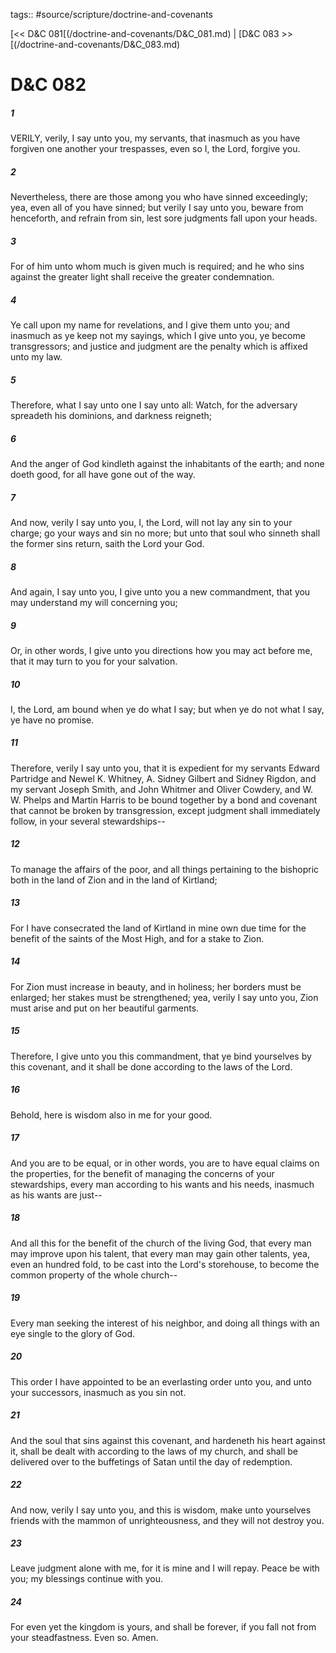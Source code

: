 tags:: #source/scripture/doctrine-and-covenants

[<< D&C 081[(/doctrine-and-covenants/D&C_081.md) | [D&C 083 >>[(/doctrine-and-covenants/D&C_083.md)

# D&C 082

##### 1

VERILY, verily, I say unto you, my servants, that inasmuch as you have forgiven one another your trespasses, even so I, the Lord, forgive you.

##### 2

Nevertheless, there are those among you who have sinned exceedingly; yea, even all of you have sinned; but verily I say unto you, beware from henceforth, and refrain from sin, lest sore judgments fall upon your heads.

##### 3

For of him unto whom much is given much is required; and he who sins against the greater light shall receive the greater condemnation.

##### 4

Ye call upon my name for revelations, and I give them unto you; and inasmuch as ye keep not my sayings, which I give unto you, ye become transgressors; and justice and judgment are the penalty which is affixed unto my law.

##### 5

Therefore, what I say unto one I say unto all: Watch, for the adversary spreadeth his dominions, and darkness reigneth;

##### 6

And the anger of God kindleth against the inhabitants of the earth; and none doeth good, for all have gone out of the way.

##### 7

And now, verily I say unto you, I, the Lord, will not lay any sin to your charge; go your ways and sin no more; but unto that soul who sinneth shall the former sins return, saith the Lord your God.

##### 8

And again, I say unto you, I give unto you a new commandment, that you may understand my will concerning you;

##### 9

Or, in other words, I give unto you directions how you may act before me, that it may turn to you for your salvation.

##### 10

I, the Lord, am bound when ye do what I say; but when ye do not what I say, ye have no promise.

##### 11

Therefore, verily I say unto you, that it is expedient for my servants Edward Partridge and Newel K. Whitney, A. Sidney Gilbert and Sidney Rigdon, and my servant Joseph Smith, and John Whitmer and Oliver Cowdery, and W. W. Phelps and Martin Harris to be bound together by a bond and covenant that cannot be broken by transgression, except judgment shall immediately follow, in your several stewardships--

##### 12

To manage the affairs of the poor, and all things pertaining to the bishopric both in the land of Zion and in the land of Kirtland;

##### 13

For I have consecrated the land of Kirtland in mine own due time for the benefit of the saints of the Most High, and for a stake to Zion.

##### 14

For Zion must increase in beauty, and in holiness; her borders must be enlarged; her stakes must be strengthened; yea, verily I say unto you, Zion must arise and put on her beautiful garments.

##### 15

Therefore, I give unto you this commandment, that ye bind yourselves by this covenant, and it shall be done according to the laws of the Lord.

##### 16

Behold, here is wisdom also in me for your good.

##### 17

And you are to be equal, or in other words, you are to have equal claims on the properties, for the benefit of managing the concerns of your stewardships, every man according to his wants and his needs, inasmuch as his wants are just--

##### 18

And all this for the benefit of the church of the living God, that every man may improve upon his talent, that every man may gain other talents, yea, even an hundred fold, to be cast into the Lord's storehouse, to become the common property of the whole church--

##### 19

Every man seeking the interest of his neighbor, and doing all things with an eye single to the glory of God.

##### 20

This order I have appointed to be an everlasting order unto you, and unto your successors, inasmuch as you sin not.

##### 21

And the soul that sins against this covenant, and hardeneth his heart against it, shall be dealt with according to the laws of my church, and shall be delivered over to the buffetings of Satan until the day of redemption.

##### 22

And now, verily I say unto you, and this is wisdom, make unto yourselves friends with the mammon of unrighteousness, and they will not destroy you.

##### 23

Leave judgment alone with me, for it is mine and I will repay. Peace be with you; my blessings continue with you.

##### 24

For even yet the kingdom is yours, and shall be forever, if you fall not from your steadfastness. Even so. Amen.
